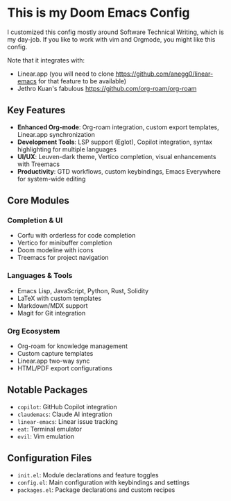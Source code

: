 # This is my Doom Emacs Config

I customized this config mostly around Software Technical Writing, which is my day-job. 
If you like to work with vim and Orgmode, you might like this config.

Note that it integrates with:
- Linear.app (you will need to clone https://github.com/anegg0/linear-emacs for that feature to be available)
- Jethro Kuan's fabulous https://github.com/org-roam/org-roam

## Key Features

- **Enhanced Org-mode**: Org-roam integration, custom export templates, Linear.app synchronization
- **Development Tools**: LSP support (Eglot), Copilot integration, syntax highlighting for multiple languages
- **UI/UX**: Leuven-dark theme, Vertico completion, visual enhancements with Treemacs
- **Productivity**: GTD workflows, custom keybindings, Emacs Everywhere for system-wide editing

## Core Modules

### Completion & UI
- Corfu with orderless for code completion
- Vertico for minibuffer completion
- Doom modeline with icons
- Treemacs for project navigation

### Languages & Tools
- Emacs Lisp, JavaScript, Python, Rust, Solidity
- LaTeX with custom templates
- Markdown/MDX support
- Magit for Git integration

### Org Ecosystem
- Org-roam for knowledge management
- Custom capture templates
- Linear.app two-way sync
- HTML/PDF export configurations

## Notable Packages

- `copilot`: GitHub Copilot integration
- `claudemacs`: Claude AI integration
- `linear-emacs`: Linear issue tracking
- `eat`: Terminal emulator
- `evil`: Vim emulation

## Configuration Files

- `init.el`: Module declarations and feature toggles
- `config.el`: Main configuration with keybindings and settings
- `packages.el`: Package declarations and custom recipes
